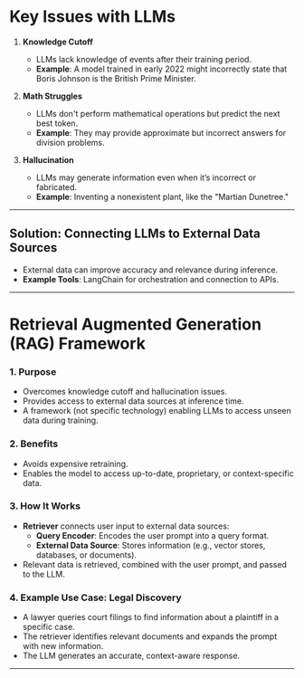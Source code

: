 # Key Issues with LLMs

1. **Knowledge Cutoff**
   - LLMs lack knowledge of events after their training period.
   - **Example**: A model trained in early 2022 might incorrectly state that Boris Johnson is the British Prime Minister.

2. **Math Struggles**
   - LLMs don't perform mathematical operations but predict the next best token.
   - **Example**: They may provide approximate but incorrect answers for division problems.

3. **Hallucination**
   - LLMs may generate information even when it’s incorrect or fabricated.
   - **Example**: Inventing a nonexistent plant, like the "Martian Dunetree."

---

## Solution: Connecting LLMs to External Data Sources

- External data can improve accuracy and relevance during inference.
- **Example Tools**: LangChain for orchestration and connection to APIs.

---

# Retrieval Augmented Generation (RAG) Framework

### 1. Purpose
- Overcomes knowledge cutoff and hallucination issues.
- Provides access to external data sources at inference time.
- A framework (not specific technology) enabling LLMs to access unseen data during training.

### 2. Benefits
- Avoids expensive retraining.
- Enables the model to access up-to-date, proprietary, or context-specific data.


### 3. How It Works
- **Retriever** connects user input to external data sources:
  - **Query Encoder**: Encodes the user prompt into a query format.
  - **External Data Source**: Stores information (e.g., vector stores, databases, or documents).
- Relevant data is retrieved, combined with the user prompt, and passed to the LLM.

### 4. Example Use Case: Legal Discovery
- A lawyer queries court filings to find information about a plaintiff in a specific case.
- The retriever identifies relevant documents and expands the prompt with new information.
- The LLM generates an accurate, context-aware response.

---